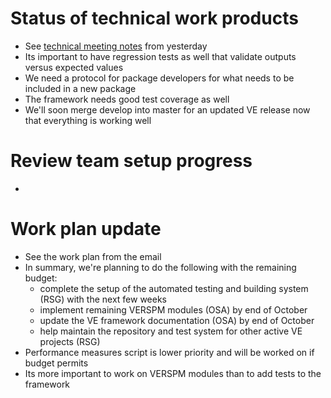 # Status of technical work products
  - See [technical meeting notes](https://github.com/gregorbj/VisionEval/wiki/Project-Meeting-2017.07.06) from yesterday
  - Its important to have regression tests as well that validate outputs versus expected values
  - We need a protocol for package developers for what needs to be included in a new package
  - The framework needs good test coverage as well
  - We'll soon merge develop into master for an updated VE release now that everything is working well

# Review team setup progress
  - 

# Work plan update
  - See the work plan from the email
  - In summary, we're planning to do the following with the remaining budget:
    - complete the setup of the automated testing and building system (RSG) with the next few weeks
    - implement remaining VERSPM modules (OSA) by end of October
    - update the VE framework documentation (OSA) by end of October
    - help maintain the repository and test system for other active VE projects (RSG)
  - Performance measures script is lower priority and will be worked on if budget permits
  - Its more important to work on VERSPM modules than to add tests to the framework


